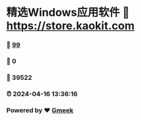 # 精选Windows应用软件 :link: https://store.kaokit.com 
### :page_facing_up: [99](https://store.kaokit.com/tag.html) 
### :speech_balloon: 0 
### :hibiscus: 39522 
### :alarm_clock: 2024-04-16 13:36:16 
### Powered by :heart: [Gmeek](https://github.com/Meekdai/Gmeek)
